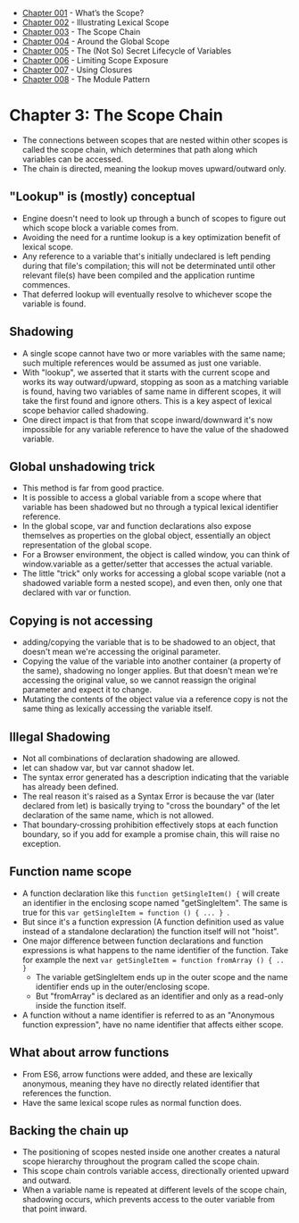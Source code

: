 
- [Chapter 001](https://github.com/Unosquare-CoE-JavaScript/christian-barajas/blob/YDKJSY/102_YDJKSY_Scopes-and-closures/chapter001.md) - What’s the Scope? 
- [Chapter 002](https://github.com/Unosquare-CoE-JavaScript/christian-barajas/blob/YDKJSY/102_YDJKSY_Scopes-and-closures/chapter002.md) - Illustrating Lexical Scope 
- [Chapter 003](https://github.com/Unosquare-CoE-JavaScript/christian-barajas/blob/YDKJSY/102_YDJKSY_Scopes-and-closures/chapter003.md) - The Scope Chain 
- [Chapter 004](https://github.com/Unosquare-CoE-JavaScript/christian-barajas/blob/YDKJSY/102_YDJKSY_Scopes-and-closures/chapter004.md) - Around the Global Scope 
- [Chapter 005](https://github.com/Unosquare-CoE-JavaScript/christian-barajas/blob/YDKJSY/102_YDJKSY_Scopes-and-closures/chapter004.md) - The (Not So) Secret Lifecycle of Variables 
- [Chapter 006](https://github.com/Unosquare-CoE-JavaScript/christian-barajas/blob/YDKJSY/102_YDJKSY_Scopes-and-closures/chapter004.md) - Limiting Scope Exposure 
- [Chapter 007](https://github.com/Unosquare-CoE-JavaScript/christian-barajas/blob/YDKJSY/102_YDJKSY_Scopes-and-closures/chapter004.md) - Using Closures 
- [Chapter 008](https://github.com/Unosquare-CoE-JavaScript/christian-barajas/blob/YDKJSY/102_YDJKSY_Scopes-and-closures/chapter004.md) - The Module Pattern 

# Chapter 3: The Scope Chain 
- The connections between scopes that are nested within other scopes is called the scope chain, which determines that path along which variables can be accessed. 
- The chain is directed, meaning the lookup moves upward/outward only. 

## "Lookup" is (mostly) conceptual 
- Engine doesn't need to look up through a bunch of scopes to figure out which scope block a variable comes from. 
- Avoiding the need for a runtime lookup is a key optimization benefit of lexical scope. 
- Any reference to a variable that's initially undeclared is left pending during that file's compilation; this will not be determinated until other relevant file(s) have been compiled and the application runtime commences. 
- That deferred lookup will eventually resolve to whichever scope the variable is found. 

## Shadowing 
- A single scope cannot have two or more variables with the same name; such multiple references would be assumed as just one variable. 
- With "lookup", we asserted that it starts with the current scope and works its way outward/upward, stopping as soon as a matching variable is found, having two variables of same name in different scopes, it will take the first found and ignore others. This is a key aspect of lexical scope behavior called shadowing. 
- One direct impact is that from that scope inward/downward it's now impossible for any variable reference to have the value of the shadowed variable. 

## Global unshadowing trick  
- This method is far from good practice. 
- It is possible to access a global variable from a scope where that variable has been shadowed but no through a typical lexical identifier reference. 
- In the global scope, var and function declarations also expose themselves as properties on the global object, essentially an object representation of the global scope. 
- For a Browser environment, the object is called window, you can think of window.variable as a getter/setter that accesses the actual variable. 
- The little "trick" only works for accessing a global scope variable (not a shadowed variable form a nested scope), and even then, only one that declared with var or function. 

## Copying is not accessing 
- adding/copying the variable that is to be shadowed to an object, that doesn't mean we're accessing the original parameter. 
- Copying the value of the variable into another container (a property of the same), shadowing no longer applies. But that doesn't mean we're accessing the original value, so we cannot reassign the original parameter and expect it to change. 
- Mutating the contents of the object value via a reference copy is not the same thing as lexically accessing the variable itself. 

## Illegal Shadowing 
- Not all combinations of declaration shadowing are allowed. 
- let can shadow var, but var cannot shadow let. 
- The syntax error generated has a description indicating that the variable has already been defined. 
- The real reason it's raised as a Syntax Error is because the var (later declared from let) is basically trying to "cross the boundary" of the let declaration of the same name, which is not allowed. 
- That boundary-crossing prohibition effectively stops at each function boundary, so if you add for example a promise chain, this will raise no exception. 

## Function name scope 
- A function declaration like this `function getSingleItem() {` will create an identifier in the enclosing scope named "getSingleItem". The same is true for this `var getSingleItem = function () { ... } `. 
- But since it's a function expression (A function definition used as value instead of a standalone declaration) the function itself will not "hoist". 
- One major difference between function declarations and function expressions is what happens to the name identifier of the function. Take for example the next `var getSingleItem = function fromArray () { .. }` 
    - The variable getSingleItem ends up in the outer scope and the name identifier ends up in the outer/enclosing scope. 
    - But "fromArray" is declared as an identifier and only as a read-only inside the function itself. 
- A function without a name identifier is referred to as an "Anonymous function expression", have no name identifier that affects either scope. 

## What about arrow functions 
- From ES6, arrow functions were added, and these are lexically anonymous, meaning they have no directly related identifier that references the function. 
- Have the same lexical scope rules as normal function does. 

## Backing the chain up 
- The positioning of scopes nested inside one another creates a natural scope hierarchy throughout the program called the scope chain. 
- This scope chain controls variable access, directionally oriented upward and outward. 
- When a variable name is repeated at different levels of the scope chain, shadowing occurs, which prevents access to the outer variable from that point inward. 
